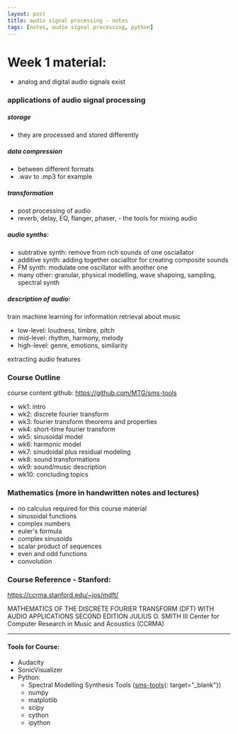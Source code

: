 ```yaml
---
layout: post
title: audio signal processing - notes
tags: [notes, audio signal processing, python]
---
```




# Week 1 material:

- analog and digital audio signals exist

### applications of audio signal processing

##### storage
- they are processed and stored differently 

##### data compression
- between different formats 
- .wav to .mp3 for example

##### transformation 
- post processing of audio
- reverb, delay, EQ, flanger, phaser, - the tools for mixing audio

##### audio synths:
- subtrative synth: remove from rich sounds of one osciallator 
- additive synth: adding together oscialltor for creating composite sounds
- FM synth: modulate one oscillator with another one
- many other: granular, physical modelling, wave shapoing, sampling, spectral synth

##### description of audio:

train machine learning for information retrieval about music

- low-level: loudness, timbre, pitch
- mid-level: rhythm, harmony, melody
- high-level: genre, emotions, similarity

extracting audio features


### Course Outline

course content github: https://github.com/MTG/sms-tools


- wk1: intro
- wk2: discrete fourier transform
- wk3: fourier transform theorems and properties 
- wk4: short-time fourier transform
- wk5: sinusoidal model
- wk6: harmonic model
- wk7: sinudoidal plus residual modeling
- wk8: sound transformations
- wk9: sound/music description
- wk10: concluding topics

### Mathematics (more in handwritten notes and lectures)

- no calculus required for this course material
- sinusoidal functions
- complex numbers
- euler's formula
- complex sinusoids
- scalar product of sequences
- even and odd functions
- convolution 

### Course Reference - Stanford:

https://ccrma.stanford.edu/~jos/mdft/

MATHEMATICS OF THE DISCRETE FOURIER TRANSFORM (DFT) 
WITH AUDIO APPLICATIONS 
SECOND EDITION
JULIUS O. SMITH III 
Center for Computer Research in Music and Acoustics (CCRMA)

<hr>

#### Tools for Course:

- Audacity
- SonicVisualizer
- Python:
    - Spectral Modelling Synthesis Tools ([sms-tools](https://github.com/MTG/sms-tools){: target="_blank"})
    - numpy
    - matplotlib
    - scipy
    - cython
    - ipython

